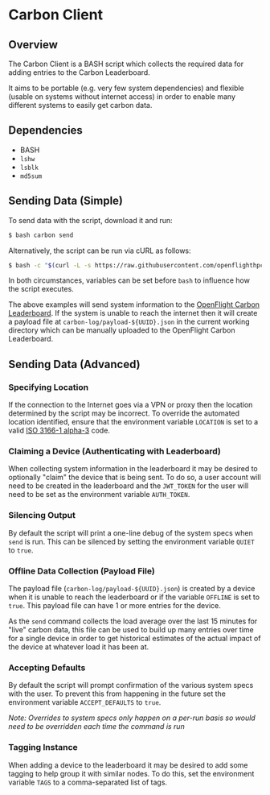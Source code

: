 # Carbon Client

## Overview

The Carbon Client is a BASH script which collects the required data for adding entries to the Carbon Leaderboard. 

It aims to be portable (e.g. very few system dependencies) and flexible (usable on systems without internet access) in order to enable many different systems to easily get carbon data. 

## Dependencies

- BASH
- `lshw`
- `lsblk`
- `md5sum`

## Sending Data (Simple)

To send data with the script, download it and run: 
```bash
$ bash carbon send
```
Alternatively, the script can be run via cURL as follows:
```bash
$ bash -c "$(curl -L -s https://raw.githubusercontent.com/openflighthpc/carbon-leaderboard/dev/carbon-client-improvements/carbon-client/carbon)" carbon send
```

In both circumstances, variables can be set before `bash` to influence how the script executes.

The above examples will send system information to the [OpenFlight Carbon Leaderboard](https://leaderboard.openflighthpc.org). If the system is unable to reach the internet then it will create a payload file at `carbon-log/payload-${UUID}.json` in the current working directory which can be manually uploaded to the OpenFlight Carbon Leaderboard. 

## Sending Data (Advanced) 

### Specifying Location 

If the connection to the Internet goes via a VPN or proxy then the location determined by the script may be incorrect. To override the automated location identified, ensure that the environment variable `LOCATION` is set to a valid [ISO 3166-1 alpha-3](https://en.wikipedia.org/wiki/ISO_3166-1_alpha-3) code.

### Claiming a Device (Authenticating with Leaderboard) 

When collecting system information in the leaderboard it may be desired to optionally "claim" the device that is being sent. To do so, a user account will need to be created in the leaderboard and the `JWT_TOKEN` for the user will need to be set as the environment variable `AUTH_TOKEN`. 

### Silencing Output

By default the script will print a one-line debug of the system specs when `send` is run. This can be silenced by setting the environment variable `QUIET` to `true`. 

### Offline Data Collection (Payload File)

The payload file (`carbon-log/payload-${UUID}.json`) is created by a device when it is unable to reach the leaderboard or if the variable `OFFLINE` is set to `true`. This payload file can have 1 or more entries for the device. 

As the `send` command collects the load average over the last 15 minutes for "live" carbon data, this file can be used to build up many entries over time for a single device in order to get historical estimates of the actual impact of the device at whatever load it has been at. 

### Accepting Defaults 

By default the script will prompt confirmation of the various system specs with the user. To prevent this from happening in the future set the environment variable `ACCEPT_DEFAULTS` to `true`. 

_Note: Overrides to system specs only happen on a per-run basis so would need to be overridden each time the command is run_

### Tagging Instance 

When adding a device to the leaderboard it may be desired to add some tagging to help group it with similar nodes. To do this, set the environment variable `TAGS` to a comma-separated list of tags.
